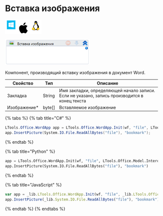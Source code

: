# Вставка изображения

![](<../../../.gitbook/assets/image (100) (1) (1) (1) (2) (40).png>)

![](<../../../.gitbook/assets/image (204).png>)

Компонент, производящий вставку изображения в документ Word.

| Свойство      | Тип     | Описание                                                                                      |
| ------------- | ------- | --------------------------------------------------------------------------------------------- |
| Закладка      | String  | Имя закладки, определяющей начало записи. Если не указано, запись производится в конец текста |
| Изображение\* | byte\[] | Вставляемое изображение                                                                       |

{% tabs %}
{% tab title="C#" %}
```csharp
LTools.Office.WordApp app = LTools.Office.WordApp.Init(wf, "file", LTools.Office.Model.InteropTypes.DX);
app.InsertPicture(System.IO.File.ReadAllBytes("file"), "bookmark");
```
{% endtab %}

{% tab title="Python" %}
```python
app = LTools.Office.WordApp.Init(wf, "file", LTools.Office.Model.InteropTypes.DX)
app.InsertPicture(System.IO.File.ReadAllBytes("file"), "bookmark")
```
{% endtab %}

{% tab title="JavaScript" %}
```javascript
var app = _lib.LTools.Office.WordApp.Init(wf, "file", _lib.LTools.Office.Model.InteropTypes.DX);
app.InsertPicture(_lib.System.IO.File.ReadAllBytes("file"), "bookmark");
```
{% endtab %}
{% endtabs %}
